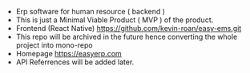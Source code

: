 - Erp software for human resource ( backend ) 
- This is just a Minimal Viable Product ( MVP ) of the product.
- Frontend (React Native) https://github.com/kevin-roan/easy-ems.git
- This repo will be archived in the future hence converting the whole project into mono-repo
- Homepage https://easyerp.com
- API Referrences will be added later.
